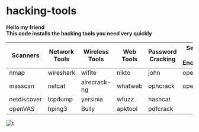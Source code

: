 # hacking-tools
**Hello my friend
<br>
This code installs the hacking tools you need very quickly**
<br>

| Scanners    | Network Tools   | Wireless Tools  | Web Tools      | Password Cracking  | Security and Encryption  |
|-------------|-----------------|------------------|----------------|---------------------|--------------------------|
| nmap        | wireshark       | wifite           | nikto          | john                | openssl                  |
| masscan     | netcat          | airecrack-ng     | whatweb        | ophcrack            | openvpn                  |
| netdiscover | tcpdump         | yersinia         | wfuzz          | hashcat             |                          |
| openVAS     | hping3          | Bully            | apktool        | pdfcrack            |                          |

![t](https://github.com/newamooz/hacking-tools/assets/101067545/60a750fb-2a9a-4e5f-af9f-82a9fd4678f8)
